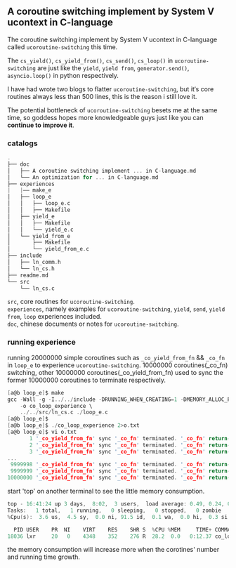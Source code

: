 A coroutine switching implement by System V ucontext in C-language
----

The coroutine switching implement by System V ucontext in C-language called `ucoroutine-switching` this time. <br>

The `cs_yield()`, `cs_yield_from()`, `cs_send()`, `cs_loop()` in `ucoroutine-switching` are just like the `yield`, `yield from`, `generator.send()`, `asyncio.loop()` in python respectively. 

I have had wrote two blogs to flatter `ucoroutine-switching`, but it‘s core routines always less than 500 lines, this is the reason i still love it.<br>

The potential bottleneck of `ucoroutine-switching` besets me at the same time, so goddess hopes more knowledgeable guys just like you can **continue to improve it**.<br>

### catalogs
```C
.
├── doc
│   ├── A coroutine switching implement ... in C-language.md
│   └── An optimization for ... in C-language.md
├── experiences
|   |—— make_e
│   ├── loop_e
│   │   ├── loop_e.c
│   │   ├── Makefile
│   ├── yield_e
│   │   ├── Makefile
│   │   └── yield_e.c
│   └── yield_from_e
│       ├── Makefile
│       └── yield_from_e.c
├── include
│   ├── ln_comm.h
│   └── ln_cs.h
├── readme.md
└── src
    └── ln_cs.c
```
`src`, core routines for `ucoroutine-switching`. <br>
`experiences`, namely examples for `ucoroutine-switching`, `yield`, `send`, `yield from`, `loop` experiences included. <br>
`doc`, chinese documents or notes for `ucoroutine-switching`. <br>

### running experience
running 20000000 simple coroutines such as `_co_yield_from_fn` && `_co_fn` in `loop_e` to experience `ucoroutine-switching`.
10000000 coroutines(_co_fn) switching, other 10000000 coroutines(_co_yield_from_fn) used to sync the former 10000000 coroutines to terminate respectively.
```C
[a@b loop_e]$ make
gcc -Wall -g -I../../include -DRUNNING_WHEN_CREATING=1 -DMEMORY_ALLOC_PRE=0 \
    -o co_loop_experience \
    ../../src/ln_cs.c ./loop_e.c
[a@b loop_e]$
[a@b loop_e]$ ./co_loop_experience 2>o.txt
[a@b loop_e]$ vi o.txt
       1 '_co_yield_from_fn' sync '_co_fn' terminated. '_co_fn' return-value: 012
       2 '_co_yield_from_fn' sync '_co_fn' terminated. '_co_fn' return-value: 012
       3 '_co_yield_from_fn' sync '_co_fn' terminated. '_co_fn' return-value: 012
...
 9999998 '_co_yield_from_fn' sync '_co_fn' terminated. '_co_fn' return-value: 012
 9999999 '_co_yield_from_fn' sync '_co_fn' terminated. '_co_fn' return-value: 012
10000000 '_co_yield_from_fn' sync '_co_fn' terminated. '_co_fn' return-value: 012
```

start 'top' on another terminal to see the little memory consumption.
```C
top - 16:41:24 up 3 days,  8:02,  3 users,  load average: 0.49, 0.24, 0.15
Tasks:   1 total,   1 running,   0 sleeping,   0 stopped,   0 zombie
%Cpu(s):  3.6 us,  4.5 sy,  0.0 ni, 91.5 id,  0.1 wa,  0.0 hi,  0.3 si,  0.0 st

  PID USER    PR  NI    VIRT    RES    SHR S  %CPU %MEM     TIME+ COMMAND
18036 lxr     20   0    4348    352    276 R  28.2  0.0   0:12.37 co_loop_experie
```
the memory consumption will increase more when the corotines' number and running time growth.

